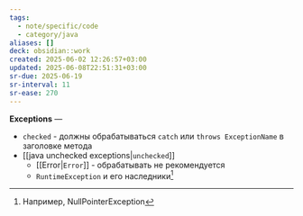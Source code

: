 ```yaml
---
tags:
  - note/specific/code
  - category/java
aliases: []
deck: obsidian::work
created: 2025-06-02 12:26:57+03:00
updated: 2025-06-08T22:51:31+03:00
sr-due: 2025-06-19
sr-interval: 11
sr-ease: 270
---
```


**Exceptions**
—
- `checked` - должны обрабатываться `catch` или `throws ExceptionName` в заголовке метода
- [[java unchecked exceptions|`unchecked`]]
	- [[Error|`Error`]] - обрабатывать не рекомендуется
	- `RuntimeException` и его наследники[^1]

[^1]: Например, NullPointerException
